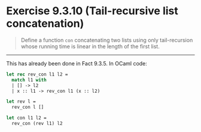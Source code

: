 # Exercise 9.3.10 (Tail-recursive list concatenation)

> Define a function `con` concatenating two lists using only tail-recursion whose running time is linear in the length of the first list.

---

This has already been done in Fact 9.3.5.
In OCaml code:
```ocaml
let rec rev_con l1 l2 =
  match l1 with
  | [] -> l2
  | x :: l1 -> rev_con l1 (x :: l2)

let rev l =
  rev_con l []

let con l1 l2 =
  rev_con (rev l1) l2
```
